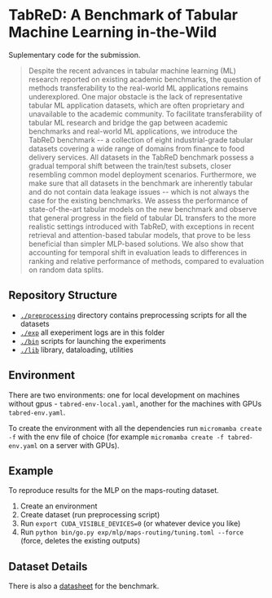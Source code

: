 # TabReD: A Benchmark of Tabular Machine Learning in-the-Wild

Suplementary code for the submission.

> Despite the recent advances in tabular machine learning (ML) research reported on existing academic benchmarks, the question of methods transferability to the real-world ML applications remains underexplored. One major obstacle is the lack of representative tabular ML application datasets, which are often proprietary and unavailable to the academic community. To facilitate transferability of tabular ML research and bridge the gap between academic benchmarks and real-world ML applications, we introduce the TabReD benchmark -- a collection of eight industrial-grade tabular datasets covering a wide range of domains from finance to food delivery services. All datasets in the TabReD benchmark possess a gradual temporal shift between the train/test subsets, closer resembling common model deployment scenarios. Furthermore, we make sure that all datasets in the benchmark are inherently tabular and do not contain data leakage issues -- which is not always the case for the existing benchmarks. We assess the performance of state-of-the-art tabular models on the new benchmark and observe that general progress in the field of tabular DL transfers to the more realistic settings introduced with TabReD, with exceptions in recent retrieval and attention-based tabular models, that prove to be less beneficial than simpler MLP-based solutions. We also show that accounting for temporal shift in evaluation leads to differences in ranking and relative performance of methods, compared to evaluation on random data splits.


## Repository Structure

- [`./preprocessing`](./preprocessing) directory contains preprocessing scripts for all the datasets
- [`./exp`](./exp) all exeperiment logs are in this folder
- [`./bin`](./bin) scripts for launching the experiments
- [`./lib`](./lib) library, dataloading, utilities 

## Environment

There are two environments: one for local development on machines without gpus -
`tabred-env-local.yaml`, another for the machines with GPUs `tabred-env.yaml`.

To create the environment with all the dependencies run `micromamba create -f` with the env file of
choice (for example `micromamba create -f tabred-env.yaml` on a server with GPUs).

## Example

To reproduce results for the MLP on the maps-routing dataset.

1. Create an environment
2. Create dataset (run preprocessing script)
3. Run `export CUDA_VISIBLE_DEVICES=0` (or whatever device you like)
4. Run `python bin/go.py exp/mlp/maps-routing/tuning.toml --force` (force, deletes the existing outputs)

## Dataset Details

There is also a [datasheet](./datasheet.md) for the benchmark.
